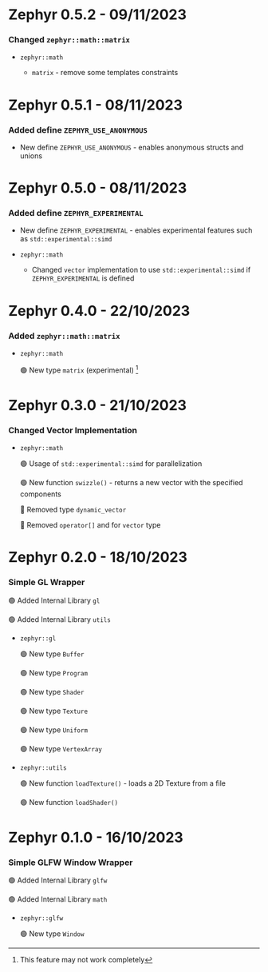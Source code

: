 # Zephyr 0.5.2 - 09/11/2023

### Changed `zephyr::math::matrix`

* `zephyr::math`
    
    * `matrix` - remove some templates constraints

# Zephyr 0.5.1 - 08/11/2023

### Added define `ZEPHYR_USE_ANONYMOUS`

* New define `ZEPHYR_USE_ANONYMOUS` - enables anonymous structs and unions

# Zephyr 0.5.0 - 08/11/2023

### Added define `ZEPHYR_EXPERIMENTAL`

* New define `ZEPHYR_EXPERIMENTAL` - enables experimental features such as `std::experimental::simd`

* `zephyr::math`

    * Changed `vector` implementation to use `std::experimental::simd` if `ZEPHYR_EXPERIMENTAL` is defined

# Zephyr 0.4.0 - 22/10/2023

### Added `zephyr::math::matrix`

* `zephyr::math`

    :green_circle: New type `matrix` (experimental) [^1]

# Zephyr 0.3.0 - 21/10/2023

### Changed Vector Implementation

* `zephyr::math`

    :green_circle: Usage of `std::experimental::simd` for parallelization

    :green_circle: New function `swizzle()` - returns a new vector with the specified components

    :red_circle: Removed type `dynamic_vector`

    :red_circle: Removed `operator[]` and  for `vector` type

# Zephyr 0.2.0 - 18/10/2023

### Simple GL Wrapper

:green_circle: Added Internal Library `gl`

:green_circle: Added Internal Library `utils`

* `zephyr::gl`

    :green_circle: New type `Buffer`

    :green_circle: New type `Program`

    :green_circle: New type `Shader`

    :green_circle: New type `Texture`

    :green_circle: New type `Uniform`

    :green_circle: New type `VertexArray`

* `zephyr::utils`

    :green_circle: New function `loadTexture()` - loads a 2D Texture from a file

    :green_circle: New function `loadShader()`

# Zephyr 0.1.0 - 16/10/2023

### Simple GLFW Window Wrapper

:green_circle: Added Internal Library `glfw`

:green_circle: Added Internal Library `math`

* `zephyr::glfw`

    :green_circle: New type `Window`

[^1]: This feature may not work completely
